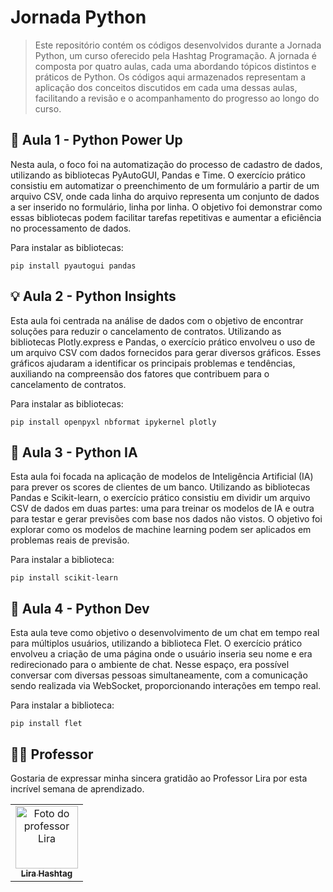 # Jornada Python

> Este repositório contém os códigos desenvolvidos durante a Jornada Python, um curso oferecido pela Hashtag Programação. A jornada é composta por quatro aulas, cada uma abordando tópicos distintos e práticos de Python. Os códigos aqui armazenados representam a aplicação dos conceitos discutidos em cada uma dessas aulas, facilitando a revisão e o acompanhamento do progresso ao longo do curso.

## 🍄 Aula 1 - Python Power Up

Nesta aula, o foco foi na automatização do processo de cadastro de dados, utilizando as bibliotecas PyAutoGUI, Pandas e Time. O exercício prático consistiu em automatizar o preenchimento de um formulário a partir de um arquivo CSV, onde cada linha do arquivo representa um conjunto de dados a ser inserido no formulário, linha por linha. O objetivo foi demonstrar como essas bibliotecas podem facilitar tarefas repetitivas e aumentar a eficiência no processamento de dados.

Para instalar as bibliotecas:

```
pip install pyautogui pandas
```

## 💡 Aula 2 - Python Insights

Esta aula foi centrada na análise de dados com o objetivo de encontrar soluções para reduzir o cancelamento de contratos. Utilizando as bibliotecas Plotly.express e Pandas, o exercício prático envolveu o uso de um arquivo CSV com dados fornecidos para gerar diversos gráficos. Esses gráficos ajudaram a identificar os principais problemas e tendências, auxiliando na compreensão dos fatores que contribuem para o cancelamento de contratos.

Para instalar as bibliotecas:

```
pip install openpyxl nbformat ipykernel plotly
```

## 🔮 Aula 3 - Python IA

Esta aula foi focada na aplicação de modelos de Inteligência Artificial (IA) para prever os scores de clientes de um banco. Utilizando as bibliotecas Pandas e Scikit-learn, o exercício prático consistiu em dividir um arquivo CSV de dados em duas partes: uma para treinar os modelos de IA e outra para testar e gerar previsões com base nos dados não vistos. O objetivo foi explorar como os modelos de machine learning podem ser aplicados em problemas reais de previsão.

Para instalar a biblioteca:

```
pip install scikit-learn
```

## 💬 Aula 4 - Python Dev

Esta aula teve como objetivo o desenvolvimento de um chat em tempo real para múltiplos usuários, utilizando a biblioteca Flet. O exercício prático envolveu a criação de uma página onde o usuário inseria seu nome e era redirecionado para o ambiente de chat. Nesse espaço, era possível conversar com diversas pessoas simultaneamente, com a comunicação sendo realizada via WebSocket, proporcionando interações em tempo real.

Para instalar a biblioteca:

```
pip install flet
```

## 🧑‍🏫 Professor

Gostaria de expressar minha sincera gratidão ao Professor Lira por esta incrível semana de aprendizado.

<table>
  <tr>
    <td align="center">
      <a href="https://www.linkedin.com/in/joão-paulo-rodrigues-de-lira-50664758/" title="João Paulo Rodrigues de Lira">
        <img src="https://media.licdn.com/dms/image/v2/D4D03AQEVmP0CvngI8w/profile-displayphoto-shrink_800_800/profile-displayphoto-shrink_800_800/0/1679430223633?e=1734566400&v=beta&t=kWVSD5nq4libEHr-phhzVrNm89JuiaU3uc4HRqwK-hY" width="100px;" alt="Foto do professor Lira"/><br>
        <sub>
          <b>Lira Hashtag</b>
        </sub>
      </a>
    </td>
  </tr>
</table>
